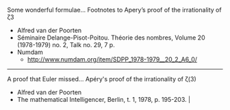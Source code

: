 Some wonderful formulae... Footnotes to Apery’s proof of the irrationality of ζ3
* Alfred van der Poorten
* Séminaire Delange-Pisot-Poitou. Théorie des nombres, Volume 20 (1978-1979) no. 2, Talk no. 29, 7 p.
* Numdam
  * <http://www.numdam.org/item/SDPP_1978-1979__20_2_A6_0/>
  
- - - -

A proof that Euler missed... Apéry's proof of the irrationality of ζ(3) 
* Alfred van der Poorten
* The mathematical Intelligencer, Berlin, t. 1, 1978, p. 195-203. |
